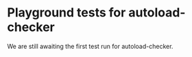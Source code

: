 # Playground tests for autoload-checker
We are still awaiting the first test run for autoload-checker.
